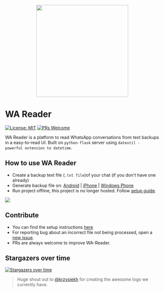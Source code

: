 <p align="center"><img src ="static/img/wa-reader.jpg" width=300/></p>

# WA Reader
[![License: MIT](https://img.shields.io/badge/License-MIT-yellow.svg)](https://github.com/prabhakar267/WA-Reader/blob/master/LICENSE)
[![PRs Welcome](https://img.shields.io/badge/PRs-welcome-brightgreen.svg?style=flat-square)](http://makeapullrequest.com)

WA Reader is a platform to read WhatsApp conversations from text backups in a easy-to-read UI. Built on `python-flask` server using `dateutil - powerful extension to datetime`.

## How to use WA Reader
 + Create a backup text file (`.txt file`)of your chat (if you don't have one already)
 + Generate backup file on: [Android](https://www.whatsapp.com/faq/en/android/23756533) | [iPhone](https://faq.whatsapp.com/en/iphone/20888066) | [Windows Phone](https://faq.whatsapp.com/en/wp/23607796)
 + Run project offline, this project is no longer hosted. Follow [setup guide](https://github.com/prabhakar267/WA-Reader/blob/master/SETUP.md).


![](.github/screenshots/screencapture-whatsapp-reader-herokuapp-2019-04-21-20_31_51.png)


## Contribute
+ You can find the setup instructions [here](SETUP.md)
+ For reporting bug about an incorrect file not being processed, open a [new issue](https://github.com/prabhakar267/WA-Reader/issues).
+ PRs are always welcome to improve WA-Reader.

## Stargazers over time

[![Stargazers over time](https://starchart.cc/prabhakar267/WA-Reader.svg)](https://starchart.cc/prabhakar267/WA-Reader)

> Huge shout out to [@krzysiekh](https://github.com/krzysiekh) for creating the awesome logo we currently have. 
